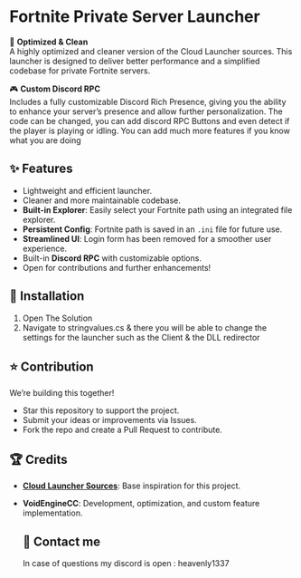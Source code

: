# Fortnite Private Server Launcher  

🚀 **Optimized & Clean**  
A highly optimized and cleaner version of the Cloud Launcher sources. This launcher is designed to deliver better performance and a simplified codebase for private Fortnite servers.  

🎮 **Custom Discord RPC**  
Includes a fully customizable Discord Rich Presence, giving you the ability to enhance your server’s presence and allow further personalization. The code can be changed, you can add discord RPC Buttons and even detect if the player is playing or idling. You can add much more features if you know what you are doing 

## ✨ Features  
- Lightweight and efficient launcher.  
- Cleaner and more maintainable codebase.  
- **Built-in Explorer**: Easily select your Fortnite path using an integrated file explorer.  
- **Persistent Config**: Fortnite path is saved in an `.ini` file for future use.  
- **Streamlined UI**: Login form has been removed for a smoother user experience.  
- Built-in **Discord RPC** with customizable options.  
- Open for contributions and further enhancements!  

## 📂 Installation 
1. Open The Solution
2. Navigate to stringvalues.cs & there you will be able to change the settings for the launcher such as the Client & the DLL redirector

## ⭐ Contribution
We’re building this together!
- Star this repository to support the project.
- Submit your ideas or improvements via Issues.
- Fork the repo and create a Pull Request to contribute.

## 🏆 Credits  
- **[Cloud Launcher Sources](https://github.com/GDBOI101/Cloud-V2)**: Base inspiration for this project.  
- **VoidEngineCC**: Development, optimization, and custom feature implementation.  
 

  ## 💬 Contact me
  In case of questions my discord is open : heavenly1337
